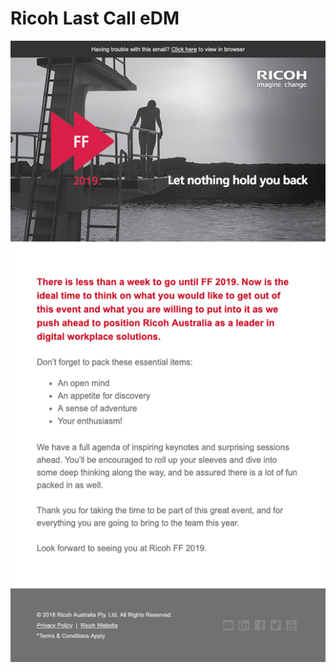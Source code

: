 # Ricoh Last Call eDM
![eDM image preview](https://github.com/gbjack/Ricoh-Last-Call-eDM/blob/master/img/Ricoh%20FF2019%20Preview.png)
